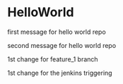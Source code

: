 # HelloWorld

first message for hello world repo

second message for hello world repo

1st change for feature_1 branch

1st change for the jenkins triggering